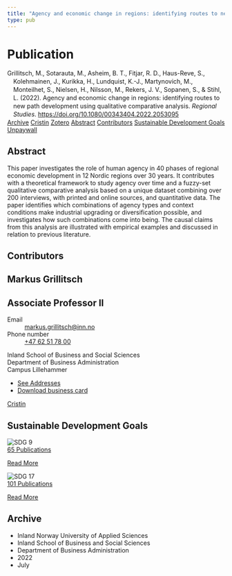 ```yaml
---
title: "Agency and economic change in regions: identifying routes to new path development using qualitative comparative analysis"
type: pub
---
```

<h1>Publication</h1>
<article id="csl-bib-container-DIRV3JIX" class="csl-bib-container">
  <div class="csl-bib-body" style="line-height: 1.35; padding-left: 1em; text-indent:-1em;">
  <div class="csl-entry">Grillitsch, M., Sotarauta, M., Asheim, B. T., Fitjar, R. D., Haus-Reve, S., Kolehmainen, J., Kurikka, H., Lundquist, K.-J., Martynovich, M., Monteilhet, S., Nielsen, H., Nilsson, M., Rekers, J. V., Sopanen, S., &amp; Stihl, L. (2022). Agency and economic change in regions: identifying routes to new path development using qualitative comparative analysis. <i>Regional Studies</i>. <a href="https://doi.org/10.1080/00343404.2022.2053095">https://doi.org/10.1080/00343404.2022.2053095</a></div>
</div>
  <div class="csl-bib-buttons">
    <a href="#taxonomy-article-DIRV3JIX" class="csl-bib-button">Archive</a>
    <a href="https://app.cristin.no/results/show.jsf?id=2036674" alt="Cristin URL" class="csl-bib-button">Cristin</a>
    <a href="http://zotero.org/groups/5022929/items/DIRV3JIX" alt="Zotero URL" class="csl-bib-button">Zotero</a>
    <a href="#abstract-article-DIRV3JIX" class="csl-bib-button">Abstract</a>
    <a href="#contributors-article-DIRV3JIX" class="csl-bib-button">Contributors</a>
    <a href="#sdg-article-DIRV3JIX" class="csl-bib-button">Sustainable Development Goals</a>
    <a href="https://www.tandfonline.com/doi/pdf/10.1080/00343404.2022.2053095?needAccess=true" class="csl-bib-button">Unpaywall</a>
  </div>
  <div id="csl-bib-meta-container-DIRV3JIX"></div>
</article>
<div id="csl-bib-meta-DIRV3JIX" class="csl-bib-meta">
  <article id="abstract-article-DIRV3JIX" class="abstract-article">
    <h1>Abstract</h1>
    This paper investigates the role of human agency in 40 phases of regional economic development in 12 Nordic regions over 30 years. It contributes with a theoretical framework to study agency over time and a fuzzy-set qualitative comparative analysis based on a unique dataset combining over 200 interviews, with printed and online sources, and quantitative data. The paper identifies which combinations of agency types and context conditions make industrial upgrading or diversification possible, and investigates how such combinations come into being. The causal claims from this analysis are illustrated with empirical examples and discussed in relation to previous literature.
  </article>
  <article id="contributors-article-DIRV3JIX" class="contributors-article">
    <h1>Contributors</h1>
    <div class="personas">
<div class="vrtx-hinn-person-card">
<div class="photo">
<i class="lar la-user-circle missing-person"></i>
</div>
<div class="info">
<hgroup><h1>Markus Grillitsch</h1>
<h2>Associate Professor II</h2>
</hgroup><dl>
<dt>Email</dt>
<dd>
<a href="mailto:markus.grillitsch@inn.no">markus.grillitsch@inn.no</a>
</dd>
<dt>Phone number</dt>
<dd><a href="tel:+4762517800">
+47 62 51 78 00
</a></dd>
</dl>
<p>
Inland School of Business and Social Sciences<br>
Department of Business Administration<br>
Campus Lillehammer
</p>
<ul class="vrtx-hinn-links">
<li><a href="https://www.inn.no/english/find-an-employee/markus-grillitsch.html#vrtx-hinn-addresses">See Addresses</a></li>
<li><a href="https://www.inn.no/english/find-an-employee/markus-grillitsch.html?vrtx=vcf">Download business card</a></li>
</ul>
</div>
</div>
<a href="https://app.cristin.no/persons/show.jsf?id=1318006" alt="Cristin URL" class="personas-cristin">Cristin</a>
</div>
  </article>
  <article id="sdg-article-DIRV3JIX" class="sdg-article">
    <h1>Sustainable Development Goals</h1>
    <div class="sdg-container"><div id="sdg9" class="sdg">
<img src="{{< params subfolder >}}images/sdg/sdg09_en.png" class="image" alt="SDG 9">
<div class="sdg-overlay">
<a href="{{< params subfolder >}}en/archive/?sdg=9#archive" class="sdg-publication-count"><span>65</span> Publications</a>
<p><a href="https://sdgs.un.org/goals/goal9" class="sdg-read-more">Read More</a></p>
</div>
</div> <div id="sdg17" class="sdg">
<img src="{{< params subfolder >}}images/sdg/sdg17_en.png" class="image" alt="SDG 17">
<div class="sdg-overlay">
<a href="{{< params subfolder >}}en/archive/?sdg=17#archive" class="sdg-publication-count"><span>101</span> Publications</a>
<p><a href="https://sdgs.un.org/goals/goal17" class="sdg-read-more">Read More</a></p>
</div>
</div></div>
  </article>
  <article id="taxonomy-article-DIRV3JIX" class="taxonomy-article">
    <h1>Archive</h1>
    <ul>
      <li>Inland Norway University of Applied Sciences</li>
      <li>Inland School of Business and Social Sciences</li>
      <li>Department of Business Administration</li>
      <li>2022</li>
      <li>July</li>
    </ul>
  </article>
</div>
